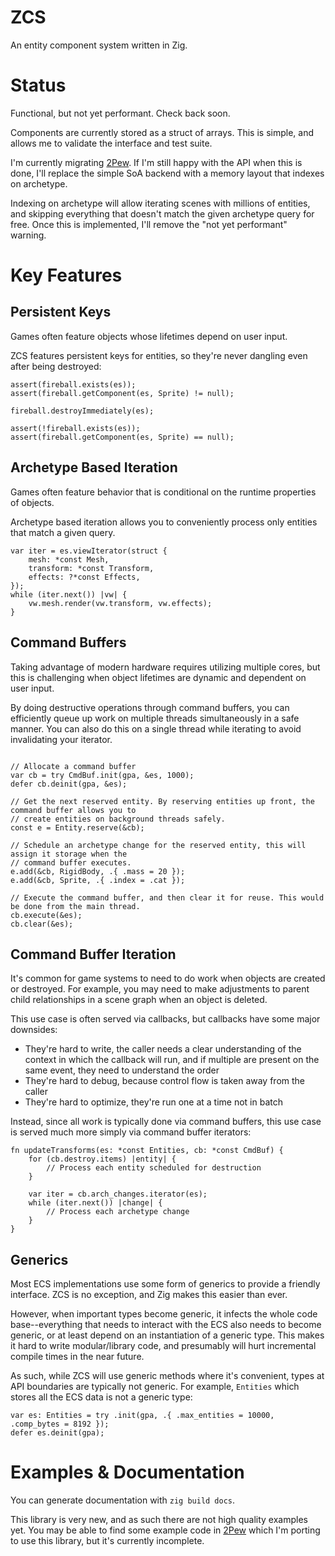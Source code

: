 # ZCS

An entity component system written in Zig.

# Status

Functional, but not yet performant. Check back soon.

Components are currently stored as a struct of arrays. This is simple, and allows me to validate the interface and test suite.

I'm currently migrating [2Pew](https://github.com/masonRemaley/2pew). If I'm still happy with the API when this is done, I'll replace the simple SoA backend with a memory layout that indexes on archetype.

Indexing on archetype will allow iterating scenes with millions of entities, and skipping everything that doesn't match the given archetype query for free. Once this is implemented, I'll remove the "not yet performant" warning.

# Key Features

## Persistent Keys

Games often feature objects whose lifetimes depend on user input.

ZCS features persistent keys for entities, so they're never dangling even after being destroyed:

```zig
assert(fireball.exists(es));
assert(fireball.getComponent(es, Sprite) != null);

fireball.destroyImmediately(es);

assert(!fireball.exists(es));
assert(fireball.getComponent(es, Sprite) == null);
```

## Archetype Based Iteration

Games often feature behavior that is conditional on the runtime properties of objects.

Archetype based iteration allows you to conveniently process only entities that match a given query.

```zig
var iter = es.viewIterator(struct {
    mesh: *const Mesh,
    transform: *const Transform,
    effects: ?*const Effects,
});
while (iter.next()) |vw| {
    vw.mesh.render(vw.transform, vw.effects);
}
```

## Command Buffers

Taking advantage of modern hardware requires utilizing multiple cores, but this is challenging when object lifetimes are dynamic and dependent on user input.

By doing destructive operations through command buffers, you can efficiently queue up work on multiple threads simultaneously in a safe manner. You can also do this on a single thread while iterating to avoid invalidating your iterator.

```zig

// Allocate a command buffer
var cb = try CmdBuf.init(gpa, &es, 1000);
defer cb.deinit(gpa, &es);

// Get the next reserved entity. By reserving entities up front, the command buffer allows you to
// create entities on background threads safely.
const e = Entity.reserve(&cb);

// Schedule an archetype change for the reserved entity, this will assign it storage when the
// command buffer executes.
e.add(&cb, RigidBody, .{ .mass = 20 });
e.add(&cb, Sprite, .{ .index = .cat });

// Execute the command buffer, and then clear it for reuse. This would be done from the main thread.
cb.execute(&es);
cb.clear(&es);
```

## Command Buffer Iteration

It's common for game systems to need to do work when objects are created or destroyed. For example, you may need to make adjustments to parent child relationships in a scene graph when an object is deleted.

This use case is often served via callbacks, but callbacks have some major downsides:
* They're hard to write, the caller needs a clear understanding of the context in which the callback will run, and if multiple are present on the same event, they need to understand the order
* They're hard to debug, because control flow is taken away from the caller
* They're hard to optimize, they're run one at a time not in batch

Instead, since all work is typically done via command buffers, this use case is served much more simply via command buffer iterators:

```zig
fn updateTransforms(es: *const Entities, cb: *const CmdBuf) {
    for (cb.destroy.items) |entity| {
        // Process each entity scheduled for destruction
    }

    var iter = cb.arch_changes.iterator(es);
    while (iter.next()) |change| {
        // Process each archetype change
    }
}
```

## Generics

Most ECS implementations use some form of generics to provide a friendly interface. ZCS is no exception, and Zig makes this easier than ever.

However, when important types become generic, it infects the whole code base--everything that needs to interact with the ECS also needs to become generic, or at least depend on an instantiation of a generic type. This makes it hard to write modular/library code, and presumably will hurt incremental compile times in the near future.

As such, while ZCS will use generic methods where it's convenient, types at API boundaries are typically not generic. For example, `Entities` which stores all the ECS data is not a generic type:
```zig
var es: Entities = try .init(gpa, .{ .max_entities = 10000, .comp_bytes = 8192 });
defer es.deinit(gpa);
```

# Examples & Documentation

You can generate documentation with `zig build docs`.

This library is very new, and as such there are not high quality examples yet. You may be able to find some example code in [2Pew](https://github.com/MasonRemaley/2Pew/tree/zcs) which I'm porting to use this library, but it's currently incomplete.

